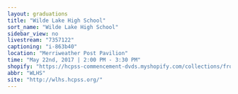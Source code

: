 ```yaml
---
layout: graduations
title: "Wilde Lake High School"
sort_name: "Wilde Lake High School"
sidebar_view: no
livestream: "7357122"
captioning: "i-863b40"
location: "Merriweather Post Pavilion"
time: "May 22nd, 2017 | 2:00 PM - 3:30 PM"
shopify: "https://hcpss-commencement-dvds.myshopify.com/collections/frontpage/products/wilde-lake-high-school-2014-commencement-dvd"
abbr: "WLHS"
site: "http://wlhs.hcpss.org/"
---
```

